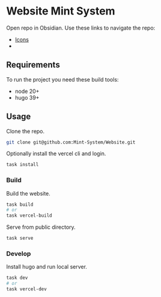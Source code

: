 # Website Mint System

Open repo in Obsidian. Use these links to navigate the repo:

* [Icons](static/assets/icons/README.md)
* 

## Requirements

To run the project you need these build tools:

* node 20+
* hugo 39+

## Usage

Clone the repo.

```bash
git clone git@github.com:Mint-System/Website.git
```

Optionally install the vercel cli and login.

```bash
task install
```
### Build

Build the website.

```bash
task build
# or
task vercel-build
```

Serve from public directory.

```bash
task serve
```

### Develop

Install hugo and run local server.

```bash
task dev
# or
task vercel-dev
```
